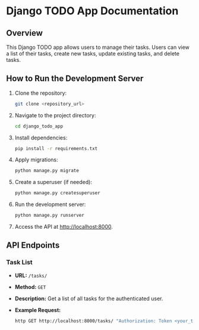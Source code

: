 # Django TODO App Documentation

## Overview

This Django TODO app allows users to manage their tasks. Users can view a list of their tasks, create new tasks, update existing tasks, and delete tasks.

## How to Run the Development Server

1. Clone the repository:

    ```bash
    git clone <repository_url>
    ```

2. Navigate to the project directory:

    ```bash
    cd django_todo_app
    ```

3. Install dependencies:

    ```bash
    pip install -r requirements.txt
    ```

4. Apply migrations:

    ```bash
    python manage.py migrate
    ```

5. Create a superuser (if needed):

    ```bash
    python manage.py createsuperuser
    ```

6. Run the development server:

    ```bash
    python manage.py runserver
    ```

7. Access the API at [http://localhost:8000](http://localhost:8000).

## API Endpoints

### Task List

- **URL:** `/tasks/`
- **Method:** `GET`
- **Description:** Get a list of all tasks for the authenticated user.
- **Example Request:**

  ```bash
  http GET http://localhost:8000/tasks/ "Authorization: Token <your_token>"

